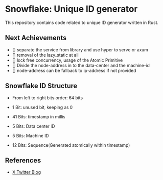 # Snowflake: Unique ID generator

This repository contains code related to unique ID generator written in Rust.


## Next Achievements

- [] separate the service from library and use hyper to serve or axum
- [] removal of the lazy_static at all
- [] lock free concurrency, usage of the Atomic Primitive
- [] Divide the node-address in to the data-center and the machine-id
- [] node-address can be fallback to ip-address if not provided



## Snowflake ID Structure

- From left to right bits order: 64 bits

- 1 Bit: unused bit, keeping as 0
- 41 Bits: timestamp in millis
- 5 Bits: Data center ID
- 5 Bits: Machine ID
- 12 Bits: Sequence(Generated atomically within timestamp)



## References

- [X Twitter Blog](https://blog.x.com/engineering/en_us/a/2010/announcing-snowflake)
